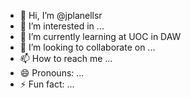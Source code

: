 - 👋 Hi, I’m @jplanellsr
- 👀 I’m interested in ...
- 🌱 I’m currently learning at UOC in DAW
- 💞️ I’m looking to collaborate on ...
- 📫 How to reach me ...
- 😄 Pronouns: ...
- ⚡ Fun fact: ...

<!---
jplanellsr/jplanellsr is a ✨ special ✨ repository because its `README.md` (this file) appears on your GitHub profile.
You can click the Preview link to take a look at your changes.
--->
